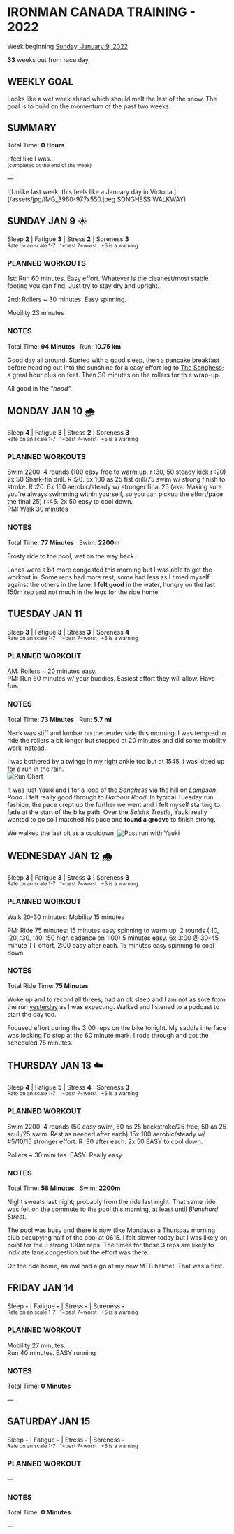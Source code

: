 # IRONMAN CANADA TRAINING - 2022
Week beginning [Sunday, January 9, 2022](javascript:flick('sun');)

**33** weeks out from race day.

## WEEKLY GOAL
Looks like a wet week ahead which should melt the last of the snow.  The goal is to build on the momentum of the past two weeks.

## SUMMARY
Total Time: **0 Hours**

I feel like I was...
<br /><sup>(completed at the end of the week)</sup>

&mdash;

![Unlike last week, this feels like a January day in Victoria.](/assets/jpg/IMG_3960-977x550.jpeg SONGHESS WALKWAY)

## SUNDAY JAN 9 ☀️
Sleep **2** | Fatigue **3** | Stress **2** | Soreness **3**
<sup><br />Rate on an scale 1-7 &nbsp; 1=best 7=worst &nbsp; +5 is a warning</sup>

### PLANNED WORKOUTS
1st: Run 60 minutes. Easy effort. Whatever is the cleanest/most stable footing you can find. Just try to stay dry and upright. 

2nd: Rollers ~ 30 minutes. Easy spinning.
 
Mobility 23 minutes

### NOTES
Total Time: **94 Minutes** &nbsp; Run: **10.75 km**

Good day all around.  Started with a good sleep, then a pancake breakfast before heading out into the sunshine for a easy effort jog to [The Songhess](javascript:flkty.select(2);); a great hour plus on feet.  Then 30 minutes on the rollers for th e wrap-up.

All good in the _"hood"._

<!---->
## MONDAY JAN 10 🌧
Sleep **4** | Fatigue **3** | Stress **2** | Soreness **3**
<sup><br />Rate on an scale 1-7 &nbsp; 1=best 7=worst &nbsp; +5 is a warning</sup>

### PLANNED WORKOUTS
Swim 2200: 
4 rounds (100 easy free to warm up. r :30, 50 steady kick r :20) 
2x 50 Shark-fin drill. R :20. 
5x 100 as 25 fist drill/75 swim w/ strong finish to stroke. R :20. 
6x 150 aerobic/steady w/ stronger final 25 (aka: Making sure you're always swimming within yourself, so you can pickup the effort/pace the final 25) r :45. 
2x 50 easy to cool down.   
 PM: Walk 30 minutes

### NOTES
Total Time: **77 Minutes** &nbsp; Swim: **2200m**

Frosty ride to the pool, wet on the way back.

Lanes were a bit more congested this morning but I was able to get the workout in.  Some reps had more rest, some had less as I timed myself against the others in the lane.  I **felt good** in the water, hungry on the last 150m rep and not much in the legs for the ride home.

<!---->
## TUESDAY JAN 11
Sleep **3** | Fatigue **3** | Stress **3** | Soreness **4**
<sup><br />Rate on an scale 1-7 &nbsp; 1=best 7=worst &nbsp; +5 is a warning</sup>

### PLANNED WORKOUT
AM: Rollers ~ 20 minutes easy.   
PM: Run 60 minutes w/ your buddies. Easiest effort they will allow. Have fun.

### NOTES
Total Time: **73 Minutes** &nbsp; Run: **5.7 mi**

Neck was stiff and lumbar on the tender side this morning.  I was tempted to ride the rollers a bit longer but stopped at 20 minutes and did some mobility work instead.

I was bothered by a twinge in my right ankle too but at 1545, I was kitted up for a run in the rain.  
![Run Chart](/assets/jpg/run-20220111.jpeg)
<!---->
It was just Yauki and I for a loop of the _Songhess_ via the hill on _Lampson Road_.  I felt really good through to _Harbour Road_.  In typical Tuesday run fashion, the pace crept up the further we went and I felt myself starting to fade at the start of the bike path.  Over the _Selkirk Trestle_, Yauki really wanted to go so I matched his pace and **found a groove** to finish strong.

We walked the last bit as a cooldown.
![Post run with Yauki](/assets/jpg/walk-20220111.jpeg)

<!---->
## WEDNESDAY JAN 12 🌧
Sleep **3** | Fatigue **3** | Stress **3** | Soreness **3**
<sup><br />Rate on an scale 1-7 &nbsp; 1=best 7=worst &nbsp; +5 is a warning</sup>

### PLANNED WORKOUT
Walk 20-30 minutes: 
Mobility 15 minutes

PM: Ride 75 minutes: 
15 minutes easy spinning to warm up. 
2 rounds (:10, :20, :30, :40, :50 high cadence on 1:00) 5 minutes easy. 
6x 3:00 @ 30-45 minute TT effort, 2:00 easy after each. 
15 minutes easy spinning to cool down

### NOTES
Total Ride Time: **75 Minutes**

Woke up and to record all threes; had an ok sleep and I am not as sore from the run [yesterday](javascript:flick('tue');) as I was expecting.  Walked and listened to a podcast to start the day too.  

Focused effort during the 3:00 reps on the bike tonight.  My saddle interface was looking I'd stop at the 60 minute mark.  I rode through and got the scheduled 75 minutes.  

<!---->
## THURSDAY JAN 13 ☁️
Sleep **4** | Fatigue **5** | Stress **4** | Soreness **3**
<sup><br />Rate on an scale 1-7 &nbsp; 1=best 7=worst &nbsp; +5 is a warning</sup>

### PLANNED WORKOUT
Swim 2200: 
4 rounds (50 easy swim, 50 as 25 backstroke/25 free, 50 as 25 scull/25 swim. Rest as needed after each) 
15x 100 aerobic/steady w/ #5/10/15 stronger effort. R :30 after each. 
2x 50 EASY to cool down. 

Rollers ~ 30 minutes. EASY. Really easy

### NOTES
Total Time: **58 Minutes** &nbsp; Swim: **2200m**

Night sweats last night; probably from the ride last night.  That same ride was felt on the commute to the pool this morning, at least until _Blanshard Street_.

The pool was busy and there is now (like Mondays) a Thursday morning club occupying half of the pool at 0615.  I felt slower today but I was likely on point for the 3 strong 100m reps.  The times for those 3 reps are likely to indicate lane congestion but the effort was there.

On the ride home, an owl had a go at my new MTB helmet.  That was a first.



<!---->
## FRIDAY JAN 14
Sleep **-** | Fatigue **-** | Stress **-** | Soreness **-**
<sup><br />Rate on an scale 1-7 &nbsp; 1=best 7=worst &nbsp; +5 is a warning</sup>

### PLANNED WORKOUT
Mobility 27 minutes.  
Run 40 minutes. EASY running

### NOTES
Total Time: **0 Minutes**

&mdash;  

<!---->
## SATURDAY JAN 15
Sleep **-** | Fatigue **-** | Stress **-** | Soreness **-**
<sup><br />Rate on an scale 1-7 &nbsp; 1=best 7=worst &nbsp; +5 is a warning</sup>

### PLANNED WORKOUT
&mdash;  

### NOTES
Total Time: **0 Minutes**

&mdash;  
